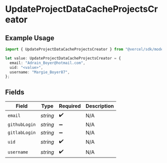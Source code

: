 # UpdateProjectDataCacheProjectsCreator

## Example Usage

```typescript
import { UpdateProjectDataCacheProjectsCreator } from "@vercel/sdk/models/operations/updateprojectdatacache.js";

let value: UpdateProjectDataCacheProjectsCreator = {
  email: "Adrain_Boyer@hotmail.com",
  uid: "<value>",
  username: "Margie_Boyer87",
};
```

## Fields

| Field              | Type               | Required           | Description        |
| ------------------ | ------------------ | ------------------ | ------------------ |
| `email`            | *string*           | :heavy_check_mark: | N/A                |
| `githubLogin`      | *string*           | :heavy_minus_sign: | N/A                |
| `gitlabLogin`      | *string*           | :heavy_minus_sign: | N/A                |
| `uid`              | *string*           | :heavy_check_mark: | N/A                |
| `username`         | *string*           | :heavy_check_mark: | N/A                |